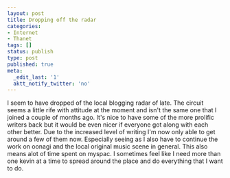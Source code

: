 ```yaml
---
layout: post
title: Dropping off the radar
categories:
- Internet
- Thanet
tags: []
status: publish
type: post
published: true
meta:
  _edit_last: '1'
  aktt_notify_twitter: 'no'
---
```

I seem to have dropped of the local blogging radar of late. The circuit seems a little rife with attitude at the moment and isn't the same one that I joined a couple of months ago. It's nice to have some of the more prolific writers back but it would be even nicer if everyone got along with each other better. Due to the increased level of writing I'm now only able to get around a few of them now. Especially seeing as I also have to continue the work on oonagi and the local original music scene in general. This also means alot of time spent on myspac. I sometimes feel like I need more than one kevin at a time to spread around the place and do everything that I want to do.
